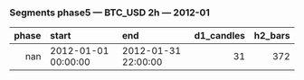### Segments phase5 — BTC_USD 2h — 2012-01

|   phase | start               | end                 |   d1_candles |   h2_bars |
|--------:|:--------------------|:--------------------|-------------:|----------:|
|     nan | 2012-01-01 00:00:00 | 2012-01-31 22:00:00 |           31 |       372 |